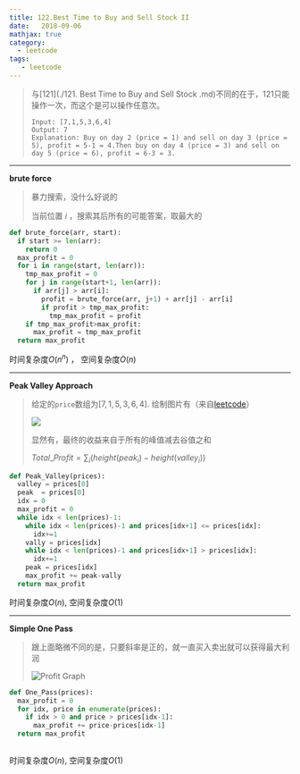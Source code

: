 ```yaml
---
title: 122.Best Time to Buy and Sell Stock II
date:   2018-09-06
mathjax: true 
category: 
  - leetcode
tags: 
   - leetcode
---
```



> 与[121](./121. Best Time to Buy and Sell Stock .md)不同的在于，121只能操作一次，而这个是可以操作任意次。
>
> ```
> Input: [7,1,5,3,6,4]
> Output: 7
> Explanation: Buy on day 2 (price = 1) and sell on day 3 (price = 5), profit = 5-1 = 4.Then buy on day 4 (price = 3) and sell on day 5 (price = 6), profit = 6-3 = 3.
> ```

----

**brute force**

> 暴力搜索，没什么好说的
>
> 当前位置 $i$ ，搜索其后所有的可能答案，取最大的

```python
def brute_force(arr, start):
  if start >= len(arr):
    return 0
  max_profit = 0
  for i in range(start, len(arr)):
    tmp_max_profit = 0
    for j in range(start+1, len(arr)):
      if arr[j] > arr[i]:
        profit = brute_force(arr, j+1) + arr[j] - arr[i]
        if profit > tmp_max_profit:
          tmp_max_profit = profit
    if tmp_max_profit>max_profit:
      max_profit = tmp_max_profit
  return max_profit
```

时间复杂度$O(n^n)$ ， 空间复杂度$O(n)$

-----

 **Peak Valley Approach**

> 给定的`price`数组为$[7, 1, 5, 3, 6, 4]$. 绘制图片有（来自[leetcode](https://leetcode.com/media/original_images/122_maxprofit_1.PNG)）
>
> ![](https://leetcode.com/media/original_images/122_maxprofit_1.PNG)
>
> 显然有，最终的收益来自于所有的峰值减去谷值之和
>
> $Total\_Profit = \sum_i(height(peak_i)-height(valley_i))$

```python
def Peak_Valley(prices):
  valley = prices[0]
  peak  = prices[0]
  idx = 0
  max_profit = 0
  while idx < len(prices)-1:
    while idx < len(prices)-1 and prices[idx+1] <= prices[idx]:
      idx+=1
    vally = prices[idx]
    while idx < len(prices)-1 and prices[idx+1] > prices[idx]:
      idx+=1
    peak = prices[idx]
    max_profit += peak-vally
  return max_profit
```

时间复杂度$O(n)$, 空间复杂度$O(1)$

---

**Simple One Pass**

> 跟上面略微不同的是，只要斜率是正的，就一直买入卖出就可以获得最大利润
>
> ![Profit Graph](https://leetcode.com/media/original_images/122_maxprofit_2.PNG)

```python
def One_Pass(prices):
  max_profit = 0
  for idx, price in enumerate(prices):
    if idx > 0 and price > prices[idx-1]:
      max_profit += price-prices[idx-1]
  return max_profit
        
```

时间复杂度$O(n)$, 空间复杂度$O(1)$